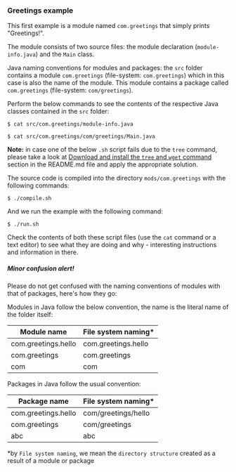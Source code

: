 ### Greetings example

This first example is a module named `com.greetings` that simply prints "Greetings!". 

The module consists of two source files: 
the module declaration (`module-info.java`) and the `Main` class.

Java naming conventions for modules and packages: the `src` folder contains a module `com.greetings` (file-system: `com.greetings`) which in this case is also the name of the module.
This module contains a package called `com.greetings` (file-system: `com/greetings`).

Perform the below commands to see the contents of the respective Java classes contained in the `src` folder:

    $ cat src/com.greetings/module-info.java

    $ cat src/com.greetings/com/greetings/Main.java

**Note:** in case one of the below `.sh` script fails due to the `tree` command, please take a look at [Download and install the `tree` and `wget` command](../../README.md) section in the README.md file and apply the appropriate solution.

The source code is compiled into the directory `mods/com.greetings` with the following commands:

    $ ./compile.sh
    
And we run the example with the following command:
    
    $ ./run.sh
    
Check the contents of both these script files (use the `cat` command or a text editor) to see what they are doing and why - interesting instructions and information in there.

##### Minor confusion alert!

Please do not get confused with the naming conventions of modules with that of packages, here's how they go:

Modules in Java follow the below convention, the name is the literal name of the folder itself:

| Module name         | File system naming*   |
|---------------------|-----------------------|
| com.greetings.hello |  com.greetings.hello  |
| com.greetings       |  com.greetings        |
| com                 |  com                  |


Packages in Java follow the usual convention:

| Package name        | File system naming*   |
|---------------------|-----------------------|
| com.greetings.hello | com/greetings/hello   |
| com.greetings       | com/greetings         |
| abc                 | abc                   |

*by `File system naming`, we mean the `directory structure` created as a result of a module or package
